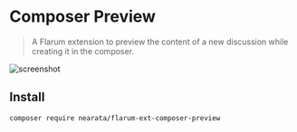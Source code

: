 # Composer Preview

> A Flarum extension to preview the content of a new discussion while creating it in the composer.

![screenshot](https://user-images.githubusercontent.com/36635329/107345571-ffefba80-6ac3-11eb-9a22-03d313877630.png)

## Install

```sh
composer require nearata/flarum-ext-composer-preview
```
